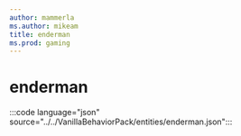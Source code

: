 ```yaml
---
author: mammerla
ms.author: mikeam
title: enderman
ms.prod: gaming
---
```


# enderman

:::code language="json" source="../../VanillaBehaviorPack/entities/enderman.json":::
